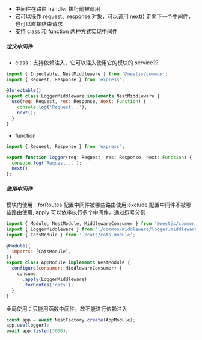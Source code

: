 - 中间件在路由 handler 执行前被调用
- 它可以操作 request、response 对象，可以调用 next() 走向下一个中间件，也可以直接结束请求
- 支持 class 和 function 两种方式实现中间件

##### 定义中间件
- class：支持依赖注入，它可以注入使用它的模块的 service??
```js
import { Injectable, NestMiddleware } from '@nestjs/common';
import { Request, Response } from 'express';

@Injectable()
export class LoggerMiddleware implements NestMiddleware {
  use(req: Request, res: Response, next: Function) {
    console.log('Request...');
    next();
  }
}
```

- function
```js
import { Request, Response } from 'express';

export function logger(req: Request, res: Response, next: Function) {
  console.log(`Request...`);
  next();
};
```

##### 使用中间件
模块内使用：forRoutes 配置中间件被哪些路由使用;exclude 配置中间件不被哪些路由使用; apply 可以依序执行多个中间件，通过逗号分割
```js
import { Module, NestModule, MiddlewareConsumer } from '@nestjs/common';
import { LoggerMiddleware } from './common/middleware/logger.middleware';
import { CatsModule } from './cats/cats.module';

@Module({
  imports: [CatsModule],
})
export class AppModule implements NestModule {
  configure(consumer: MiddlewareConsumer) {
    consumer
      .apply(LoggerMiddleware)
      .forRoutes('cats');
  }
}
```

全局使用：只能用函数中间件，故不能进行依赖注入
```js
const app = await NestFactory.create(AppModule);
app.use(logger);
await app.listen(3000);
```